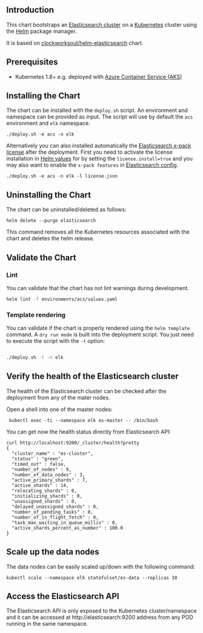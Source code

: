 ## Introduction

This chart bootstraps an [Elasticsearch cluster](https://www.elastic.co/guide/en/elasticsearch/reference/current/docker.html) on a [Kubernetes](http://kubernetes.io) cluster using the [Helm](https://helm.sh) package manager.

It is based on [clockworksoul/helm-elasticsearch](https://github.com/clockworksoul/helm-elasticsearch) chart.

## Prerequisites
 - Kubernetes 1.8+ e.g. deployed with [Azure Container Service (AKS)](https://docs.microsoft.com/en-us/azure/aks/intro-kubernetes)

## Installing the Chart

The chart can be installed with the `deploy.sh` script. An environment and namespace can be provided as input. The script will use by default the `acs` environment and `elk` namespace.

```console
./deploy.sh -e acs -n elk
```

Alternatively you can also installed automatically the [Elasticsearch x-pack license](https://license.elastic.co/download) after the deployment. First you need to activate the 
license installation in [Helm values](environments/acs/values.yaml) for by setting the `license.install=true` and you may also want to enable the `x-pack features` in [Elasticsearch config](/templates/config.config.yaml).

```console
./deploy.sh -e acs -n elk -l license.json
```

## Uninstalling the Chart

The chart can be uninstalled/deleted as follows:

```console
helm delete --purge elasticsearch
```

This command removes all the Kubernetes resources associated with the chart and deletes the helm release.


## Validate the Chart

### Lint

You can validate that the chart has not lint warnings during development.

```bash
helm lint -f environments/acs/values.yaml
```

### Template rendering

You can validate if the chart is properly rendered using the `helm template` command. A `dry run mode` is built into the deployment script. You just need to execute the script with the `-t` option:

```bash

./deploy.sh -t -n elk
```

## Verify the health of the Elasticsearch cluster

The health of the Elasticsearch cluster can be checked after the deployment from any of the mater nodes.

Open a shell into one of the master nodes:

```console
 kubectl exec -ti --namespace elk es-master -- /bin/bash
```

You can get now the health status directly from Elasticsearch API:

```console
curl http://localhost:9200/_cluster/health?pretty
{
  "cluster_name" : "es-cluster",
  "status" : "green",
  "timed_out" : false,
  "number_of_nodes" : 9,
  "number_of_data_nodes" : 3,
  "active_primary_shards" : 7,
  "active_shards" : 14,
  "relocating_shards" : 0,
  "initializing_shards" : 0,
  "unassigned_shards" : 0,
  "delayed_unassigned_shards" : 0,
  "number_of_pending_tasks" : 0,
  "number_of_in_flight_fetch" : 0,
  "task_max_waiting_in_queue_millis" : 0,
  "active_shards_percent_as_number" : 100.0
}
```

## Scale up the data nodes

The data nodes can be easily scaled up/down with the following command:

```console
kubectl scale --namespace elk statefulset/es-data --replicas 10
```

## Access the Elasticsearch API

The Elasticsearch API is only exposed to the Kubernetes cluster/namespace and it can be accessed at http://elasticsearch:9200 address from any POD running in the same namespace.
